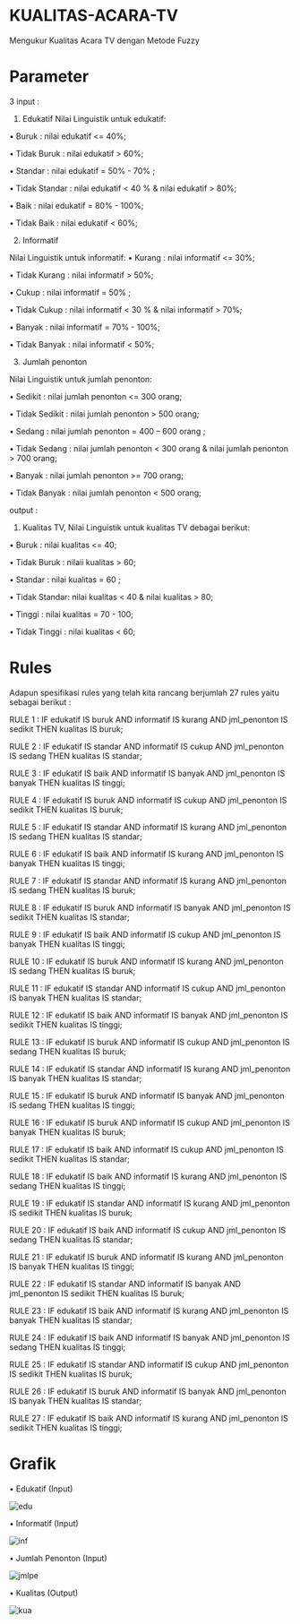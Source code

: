 # KUALITAS-ACARA-TV
Mengukur Kualitas Acara TV dengan Metode Fuzzy
# Parameter
3 input  :
1.	Edukatif
Nilai Linguistik untuk edukatif:

•	Buruk : nilai edukatif <= 40%;

•	Tidak Buruk :  nilai edukatif  > 60%;

•	Standar : nilai edukatif = 50% - 70% ;

•	Tidak Standar :  nilai edukatif < 40 % & nilai edukatif  > 80%;

•	Baik : nilai edukatif = 80% - 100%;

•	Tidak Baik :  nilai edukatif  < 60%;

2.  Informatif

Nilai Linguistik untuk informatif:
•	Kurang : nilai informatif <= 30%;

•	Tidak Kurang :  nilai informatif  > 50%;

•	Cukup : nilai informatif = 50% ;

•	Tidak Cukup :  nilai informatif < 30 % & nilai informatif  > 70%;

•	Banyak : nilai informatif  = 70% - 100%;

•	Tidak Banyak :  nilai informatif  < 50%;

3.	Jumlah penonton

Nilai Linguistik untuk jumlah penonton:

•	Sedikit : nilai jumlah penonton <= 300 orang;

•	Tidak Sedikit :  nilai jumlah penonton  > 500 orang;

•	Sedang : nilai jumlah penonton = 400 – 600 orang ;

•	Tidak Sedang :  nilai jumlah penonton < 300 orang & nilai jumlah penonton  > 700 orang;

•	Banyak : nilai jumlah penonton >= 700 orang;

•	Tidak Banyak :  nilai jumlah penonton  < 500 orang;

output :

1.	Kualitas TV, Nilai Linguistik untuk kualitas TV debagai berikut:

•	Buruk : nilai kualitas <= 40;

•	Tidak Buruk :  nilaii kualitas > 60;

•	Standar : nilai kualitas = 60 ;

•	Tidak Standar:  nilai kualitas < 40  & nilai kualitas  > 80;

•	Tinggi : nilai kualitas  = 70 - 100;

•	Tidak Tinggi :  nilai kualitas  < 60;

# Rules

Adapun spesifikasi rules yang telah kita rancang berjumlah 27 rules yaitu sebagai berikut :

RULE 1 : IF edukatif IS buruk AND informatif IS kurang AND jml_penonton IS sedikit THEN kualitas IS buruk;

RULE 2 : IF edukatif IS standar AND informatif IS cukup AND jml_penonton IS sedang THEN kualitas IS standar;

RULE 3 : IF edukatif IS baik AND informatif IS banyak AND jml_penonton IS banyak THEN kualitas IS tinggi;

RULE 4 : IF edukatif IS buruk AND informatif IS cukup AND jml_penonton IS sedikit THEN kualitas IS buruk;

RULE 5 : IF edukatif IS standar AND informatif IS kurang AND jml_penonton IS sedang THEN kualitas IS standar;

RULE 6 : IF edukatif IS baik AND informatif IS kurang AND jml_penonton IS banyak THEN kualitas IS tinggi;

RULE 7 : IF edukatif IS standar AND informatif IS kurang AND jml_penonton IS sedang THEN kualitas IS buruk;

RULE 8 : IF edukatif IS buruk AND informatif IS banyak AND jml_penonton IS sedikit THEN kualitas IS standar;

RULE 9 : IF edukatif IS baik AND informatif IS cukup AND jml_penonton IS banyak THEN kualitas IS tinggi;

RULE 10 : IF edukatif IS buruk AND informatif IS kurang AND jml_penonton IS sedang THEN kualitas IS buruk;

RULE 11 : IF edukatif IS standar AND informatif IS cukup AND jml_penonton IS banyak THEN kualitas IS standar;

RULE 12 : IF edukatif IS baik AND informatif IS banyak AND jml_penonton IS sedikit THEN kualitas IS tinggi;

RULE 13 : IF edukatif IS buruk AND informatif IS cukup AND jml_penonton IS sedang THEN kualitas IS buruk;

RULE 14 : IF edukatif IS standar AND informatif IS kurang AND jml_penonton IS banyak THEN kualitas IS standar;

RULE 15 : IF edukatif IS buruk AND informatif IS banyak AND jml_penonton IS sedang THEN kualitas IS tinggi;

RULE 16 : IF edukatif IS buruk AND informatif IS cukup AND jml_penonton IS banyak THEN kualitas IS buruk;

RULE 17 : IF edukatif IS baik AND informatif IS cukup AND jml_penonton IS sedikit THEN kualitas IS standar;

RULE 18 : IF edukatif IS baik AND informatif IS kurang AND jml_penonton IS sedang THEN kualitas IS tinggi;

RULE 19 : IF edukatif IS standar AND informatif IS kurang AND jml_penonton IS sedikit THEN kualitas IS buruk;

RULE 20 : IF edukatif IS baik AND informatif IS cukup AND jml_penonton IS sedang THEN kualitas IS standar;

RULE 21 : IF edukatif IS buruk AND informatif IS kurang AND jml_penonton IS banyak THEN kualitas IS tinggi;

RULE 22 : IF edukatif IS standar AND informatif IS banyak AND jml_penonton IS sedikit THEN kualitas IS buruk;

RULE 23 : IF edukatif IS baik AND informatif IS kurang AND jml_penonton IS banyak THEN kualitas IS standar;

RULE 24 : IF edukatif IS baik AND informatif IS banyak AND jml_penonton IS sedang THEN kualitas IS tinggi;

RULE 25 : IF edukatif IS standar AND informatif IS cukup AND jml_penonton IS sedikit THEN kualitas IS buruk;

RULE 26 : IF edukatif IS buruk AND informatif IS banyak AND jml_penonton IS banyak THEN kualitas IS standar;

RULE 27 : IF edukatif IS baik AND informatif IS kurang AND jml_penonton IS sedikit THEN kualitas IS tinggi;

# Grafik

•	Edukatif (Input)

![edu](https://user-images.githubusercontent.com/67249292/106706872-e6152a00-6622-11eb-9865-d78a87938241.PNG)

•	Informatif (Input)

![inf](https://user-images.githubusercontent.com/67249292/106707042-22488a80-6623-11eb-98c7-cf2c944bee6f.PNG)

•	Jumlah Penonton (Input)

![jmlpe](https://user-images.githubusercontent.com/67249292/106707083-38eee180-6623-11eb-9b54-b1520b810e41.PNG)

•	Kualitas (Output)

![kua](https://user-images.githubusercontent.com/67249292/106707109-4906c100-6623-11eb-8d95-a439f7777838.PNG)

